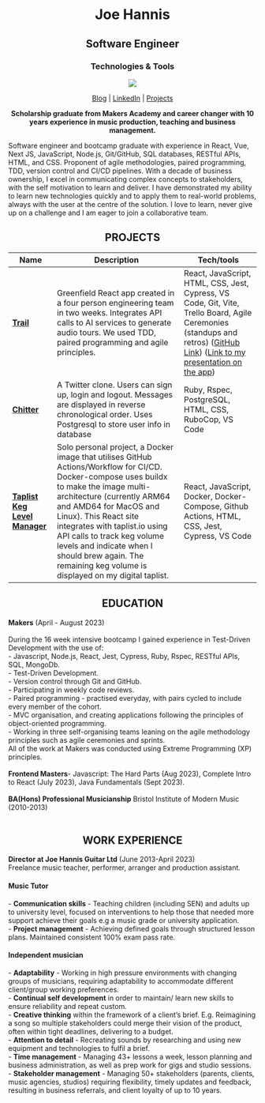 <h1 align="center">Joe Hannis</h1>

<h2 align="center">Software Engineer</h2>

<h3 align="center">Technologies & Tools</h3>

<p align="center">
  <a href="https://skillicons.dev">
    <img src="https://skillicons.dev/icons?i=react,js,nodejs,ruby,docker,html,css,mongodb,postgres,bash" />
  </a>
</p>



<p align="center">
  <a href="https://tinyurl.com/aed4n982">Blog</a>  | 
  <a href="https://www.linkedin.com/in/joe-hannis/">LinkedIn</a> | 
  <a href="https://github.com/joehannis/joehannis/blob/master/README.md#projects">Projects</a> 
</p>


<p align="center">
  <strong>Scholarship graduate from Makers Academy and career changer with 10 years experience in music    production, teaching and business management.</strong>
</p>

Software engineer and bootcamp graduate with experience in React, Vue, Next JS, JavaScript, Node.js, Git/GitHub, SQL databases, RESTful APIs, HTML, and CSS. Proponent of agile methodologies, paired programming, TDD, version control and CI/CD pipelines. With a decade of business ownership, I excel in communicating complex concepts to stakeholders, with the self motivation to learn and deliver. I have demonstrated my ability to learn new technologies quickly and to apply them to real-world problems, always with the user at the centre of the solution. I love to learn, never give up on a challenge and I am eager to join a collaborative team.

<h2 align="center">PROJECTS</h2>

| Name                         | Description       | Tech/tools        |
| ---------------------------- | ----------------- | ----------------- |
| [**Trail**](https://trailapp.net)            | Greenfield React app created in a four person engineering team in two weeks. Integrates API calls to AI services to generate audio tours. We used TDD, paired programming and agile principles. | React, JavaScript, HTML, CSS, Jest, Cypress, VS Code, Git, Vite, Trello Board, Agile Ceremonies (standups and retros) ([GitHub Link](https://tinyurl.com/a5vmybxs)) ([Link to my presentation on the app](https://drive.google.com/file/d/1mSIrJ8QDvIhS6k-yOBnWxjJ6bwq7LsCW/view?usp=drive_link)) |
| [**Chitter**](https://tinyurl.com/2p8umkyf)                 | A Twitter clone. Users can sign up, login and logout. Messages are displayed in reverse chronological order. Uses Postgresql to store user info in database  | Ruby, Rspec, PostgreSQL, HTML, CSS, RuboCop, VS Code |
| [**Taplist Keg Level Manager**](https://tinyurl.com/26pfusx3)                 |Solo personal project, a Docker image that utilises GitHub Actions/Workflow for CI/CD. Docker-compose uses buildx to make the image multi-architecture (currently ARM64 and AMD64 for MacOS and Linux). This React site integrates with taplist.io using API calls to track keg volume levels and indicate when I should brew again. The remaining keg volume is displayed on my digital taplist. | React, JavaScript, Docker, Docker-Compose, Github Actions, HTML, CSS, Jest, Cypress, VS Code |

<h2 align="center">EDUCATION</h2>
<strong>Makers</strong> (April - August 2023)</br></br> 
During the 16 week intensive bootcamp I gained experience in Test-Driven Development with the use of:</br>
- Javascript, Node.js, React,  Jest, Cypress, Ruby, Rspec, RESTful APIs, SQL, MongoDb.</br>
- Test-Driven Development.</br>
- Version control through Git and GitHub.</br>
- Participating in weekly code reviews.</br>
- Paired programming - practised everyday, with pairs cycled to include every member of the cohort.</br> 
- MVC organisation, and creating applications following the principles of object-oriented programming.</br>
- Working in three self-organising teams leaning on the agile methodology principles such as agile ceremonies and sprints.</br>
All of the work at Makers was conducted using Extreme Programming (XP) principles.</br></br>
<strong>Frontend Masters</strong>- Javascript: The Hard Parts (Aug 2023), Complete Intro to React (July 2023), Java Fundamentals (Sept 2023).</br></br>
<strong>BA(Hons) Professional Musicianship</strong> Bristol Institute of Modern Music (2010-2013)</br></br>

<h2 align="center">WORK EXPERIENCE</h2>
<strong>Director at Joe Hannis Guitar Ltd</strong> (June 2013-April 2023)</br>
Freelance music teacher, performer, arranger and production assistant.
<h4>Music Tutor</h4>
- <strong>Communication skills</strong> - Teaching children (including SEN) and adults up to university level, focused on interventions to help those that needed more support achieve their goals e.g a music grade or university application.</br>
- <strong>Project management</strong> - Achieving defined goals through structured lesson plans. Maintained consistent 100% exam pass rate.</br>
<h4>Independent musician</h4>
- <strong>Adaptability</strong> - Working in high pressure environments with changing groups of musicians, requiring adaptability to accommodate different client/group working preferences.</br>
- <strong>Continual self development</strong> in order to maintain/ learn new skills to ensure reliability and repeat custom.</br>
- <strong>Creative thinking</strong> within the framework of a client’s brief. E.g. Reimagining a song so multiple stakeholders could merge their vision of the product, often within tight deadlines, delivering to a budget.</br>
- <strong>Attention to detail</strong> - Recreating sounds by researching and using new equipment and technologies to fulfil a brief.</br>
- <strong>Time management</strong> - Managing 43+ lessons a week, lesson planning and business administration, as well as prep work for gigs and studio sessions.</br>
- <strong>Stakeholder management</strong> - Managing 50+ stakeholders (parents, clients, music agencies, studios) requiring flexibility, timely updates and feedback, resulting in business referrals, and client loyalty of up to 10 years.</br>
